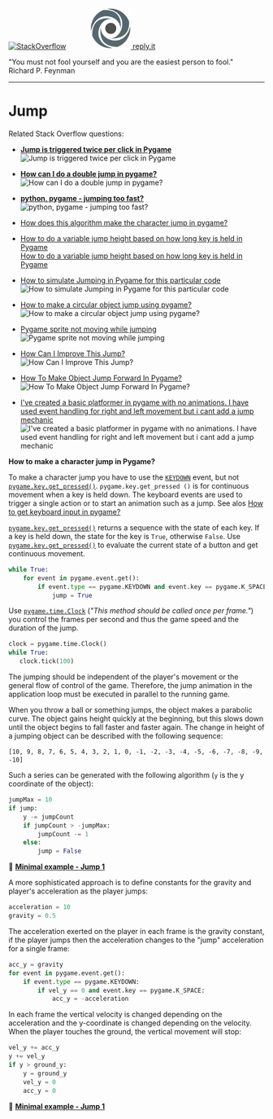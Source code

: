 [![StackOverflow](https://stackexchange.com/users/flair/7322082.png)](https://stackoverflow.com/users/5577765/rabbid76?tab=profile) &nbsp;&nbsp;&nbsp;&nbsp;&nbsp;&nbsp;&nbsp;&nbsp;&nbsp;&nbsp; [![reply.it](../../resource/logo/Repl_it_logo_80.png) reply.it](https://repl.it/repls/folder/PyGame%20Examples)

"You must not fool yourself and you are the easiest person to fool."  
Richard P. Feynman

---

# Jump

Related Stack Overflow questions:

- **[Jump is triggered twice per click in Pygame](https://stackoverflow.com/questions/66253320/jump-is-triggered-twice-per-click-in-pygame/66254270#66254270)**  
  ![Jump is triggered twice per click in Pygame](https://i.stack.imgur.com/039Eu.gif)

- **[How can I do a double jump in pygame?](https://stackoverflow.com/questions/67667103/how-can-i-do-a-double-jump-in-pygame/67667585#67667585)**  
  ![How can I do a double jump in pygame?](https://i.stack.imgur.com/9ICi5.gif)  

- **[python, pygame - jumping too fast?](https://stackoverflow.com/questions/58474204/python-pygame-jumping-too-fast/58474280#58474280)**  
  ![python, pygame - jumping too fast?](https://i.stack.imgur.com/gWHCT.gif)

- [How does this algorithm make the character jump in pygame?](https://stackoverflow.com/questions/65873880/how-does-this-algorithm-make-the-character-jump-in-pygame/65874132#65874132)  

- [How to do a variable jump height based on how long key is held in Pygame](https://stackoverflow.com/questions/68839727/how-to-do-a-variable-jump-height-based-on-how-long-key-is-held-in-pygame/68843102#68843102)  
  [How to do a variable jump height based on how long key is held in Pygame](https://i.stack.imgur.com/jhf3z.gif)

- [How to simulate Jumping in Pygame for this particular code](https://stackoverflow.com/questions/54595777/how-to-simulate-jumping-in-pygame-for-this-particular-code/54596624#54596624)  
  ![How to simulate Jumping in Pygame for this particular code](https://i.stack.imgur.com/XEAF8.gif)

- [How to make a circular object jump using pygame?](https://stackoverflow.com/questions/62822322/how-to-make-a-circular-object-jump-using-pygame/62822601#62822601)  
  ![How to make a circular object jump using pygame?](https://i.stack.imgur.com/6BPnL.gif)

- [Pygame sprite not moving while jumping](https://stackoverflow.com/questions/65583721/pygame-sprite-not-moving-while-jumping/65583922#65583922)  
  ![Pygame sprite not moving while jumping](https://i.stack.imgur.com/8uR7T.gif)  

- [How Can I Improve This Jump?](https://stackoverflow.com/questions/65729359/how-can-i-improve-this-jump/65737915#65737915)  
  ![How Can I Improve This Jump?](https://i.stack.imgur.com/dutyN.gif)  

- [How To Make Object Jump Forward In Pygame?](https://stackoverflow.com/questions/66051418/how-to-make-object-jump-forward-in-pygame/66051478#66051478)  
  ![How To Make Object Jump Forward In Pygame?](https://i.stack.imgur.com/CVpPC.gif)

- [I've created a basic platformer in pygame with no animations. I have used event handling for right and left movement but i cant add a jump mechanic](https://stackoverflow.com/questions/67760767/ive-created-a-basic-platformer-in-pygame-with-no-animations-i-have-used-event/67761435#67761435)  
  ![I've created a basic platformer in pygame with no animations. I have used event handling for right and left movement but i cant add a jump mechanic](https://i.stack.imgur.com/ENVkS.gif)

**How to make a character jump in Pygame?**

To make a character jump you have to use the [`KEYDOWN`](https://www.pygame.org/docs/ref/event.html) event, but not [`pygame.key.get_pressed()`](https://www.pygame.org/docs/ref/key.html#pygame.key.get_pressed). `pygame.key.get_pressed ()` is for continuous movement when a key is held down. The keyboard events are used to trigger a single action or to start an animation such as a jump. See alos [How to get keyboard input in pygame?](https://stackoverflow.com/questions/16044229/how-to-get-keyboard-input-in-pygame/64494842#64494842)  

[`pygame.key.get_pressed()`](https://www.pygame.org/docs/ref/key.html#pygame.key.get_pressed) returns a sequence with the state of each key. If a key is held down, the state for the key is `True`, otherwise `False`. Use [`pygame.key.get_pressed()`](https://www.pygame.org/docs/ref/key.html#pygame.key.get_pressed) to evaluate the current state of a button and get continuous movement.

```py
while True:
    for event in pygame.event.get():
        if event.type == pygame.KEYDOWN and event.key == pygame.K_SPACE:
            jump = True
```

Use [`pygame.time.Clock`](https://www.pygame.org/docs/ref/time.html#pygame.time.Clock.tick) (*"This method should be called once per frame."*) you control the frames per second and thus the game speed and the duration of the jump.

```py
clock = pygame.time.Clock()
while True:
   clock.tick(100)
```

The jumping should be independent of the player's movement or the general flow of control of the game. Therefore, the jump animation in the application loop must be executed in parallel to the running game.

When you throw a ball or something jumps, the object makes a parabolic curve. The object gains height quickly at the beginning, but this slows down until the object begins to fall faster and faster again. The change in height of a jumping object can be described with the following sequence:

```lang-none
[10, 9, 8, 7, 6, 5, 4, 3, 2, 1, 0, -1, -2, -3, -4, -5, -6, -7, -8, -9, -10]
```

Such a series can be generated with the following algorithm (`y` is the y coordinate of the object):

```py
jumpMax = 10
if jump:
    y -= jumpCount
    if jumpCount > -jumpMax:
        jumpCount -= 1
    else:
        jump = False 
```

:scroll: **[Minimal example - Jump 1](../../examples/minimal_examples/pygame_minimal_jump_1.py)**

A more sophisticated approach is to define constants for the  gravity and player's acceleration as the player jumps:

```py
acceleration = 10
gravity = 0.5
```

The acceleration exerted on the player in each frame is the gravity constant, if the player jumps then the acceleration changes to the "jump" acceleration for a single frame:

```py
acc_y = gravity
for event in pygame.event.get():
    if event.type == pygame.KEYDOWN: 
        if vel_y == 0 and event.key == pygame.K_SPACE:
            acc_y = -acceleration
```

In each frame the vertical velocity is changed depending on the acceleration and the y-coordinate is changed depending on the velocity. When the player touches the ground, the vertical movement will stop:

```py
vel_y += acc_y
y += vel_y
if y > ground_y:
    y = ground_y
    vel_y = 0
    acc_y = 0
```

:scroll: **[Minimal example - Jump 1](../../examples/minimal_examples/pygame_minimal_jump_2.py)**